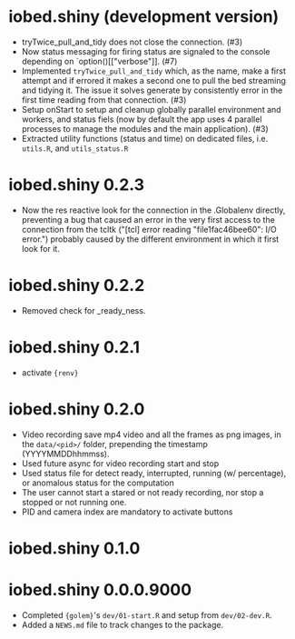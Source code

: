 # iobed.shiny (development version)

* tryTwice_pull_and_tidy does not close the connection. (#3)
* Now status messaging for firing status are signaled to the console depending on `option()[["verbose"]]. (#7)
* Implemented `tryTwice_pull_and_tidy` which, as the name, make a first attempt and if errored it makes a second one to pull the bed streaming and tidying it. The issue it solves generate by consistently error in the first time reading from that connection. (#3)
* Setup onStart to setup and cleanup globally parallel environment and workers, and status fiels (now by default the app uses 4 parallel processes to manage the modules and the main application). (#3)
* Extracted utility functions (status and time) on dedicated files, i.e. `utils.R`, and `utils_status.R`

# iobed.shiny 0.2.3

* Now the res reactive look for the connection in the .Globalenv directly, preventing a bug that caused an error in the very first access to the connection from the tcltk ("[tcl] error reading "file1fac46bee60": I/O error.") probably caused by the different environment in which it first look for it.

# iobed.shiny 0.2.2

* Removed check for _ready_ness.

# iobed.shiny 0.2.1

* activate `{renv}`

# iobed.shiny 0.2.0

* Video recording save mp4 video and all the frames as png images, in the `data/<pid>/` folder, prepending the timestamp (YYYYMMDDhhmmss).
* Used future async for video recording start and stop
* Used status file for detect ready, interrupted, running (w/ percentage), or anomalous status for the computation
* The user cannot start a stared or not ready recording, nor stop a stopped or not running one.
* PID and camera index are mandatory to activate buttons

# iobed.shiny 0.1.0

# iobed.shiny 0.0.0.9000

* Completed `{golem}`'s `dev/01-start.R` and setup from `dev/02-dev.R`.
* Added a `NEWS.md` file to track changes to the package.
